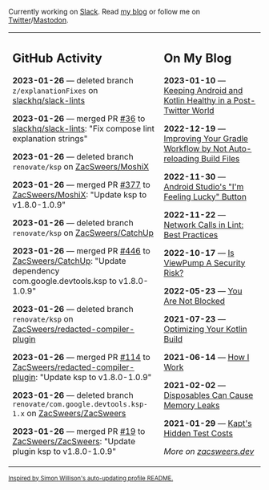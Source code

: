 Currently working on [Slack](https://slack.com/). Read [my blog](https://zacsweers.dev/) or follow me on [Twitter](https://twitter.com/ZacSweers)/[Mastodon](https://hachyderm.io/@ZacSweers).

<table><tr><td valign="top" width="60%">

## GitHub Activity
<!-- githubActivity starts -->
**2023-01-26** — deleted branch `z/explanationFixes` on [slackhq/slack-lints](https://github.com/slackhq/slack-lints)

**2023-01-26** — merged PR [#36](https://github.com/slackhq/slack-lints/pull/36) to [slackhq/slack-lints](https://github.com/slackhq/slack-lints): "Fix compose lint explanation strings"

**2023-01-26** — deleted branch `renovate/ksp` on [ZacSweers/MoshiX](https://github.com/ZacSweers/MoshiX)

**2023-01-26** — merged PR [#377](https://github.com/ZacSweers/MoshiX/pull/377) to [ZacSweers/MoshiX](https://github.com/ZacSweers/MoshiX): "Update ksp to v1.8.0-1.0.9"

**2023-01-26** — deleted branch `renovate/ksp` on [ZacSweers/CatchUp](https://github.com/ZacSweers/CatchUp)

**2023-01-26** — merged PR [#446](https://github.com/ZacSweers/CatchUp/pull/446) to [ZacSweers/CatchUp](https://github.com/ZacSweers/CatchUp): "Update dependency com.google.devtools.ksp to v1.8.0-1.0.9"

**2023-01-26** — deleted branch `renovate/ksp` on [ZacSweers/redacted-compiler-plugin](https://github.com/ZacSweers/redacted-compiler-plugin)

**2023-01-26** — merged PR [#114](https://github.com/ZacSweers/redacted-compiler-plugin/pull/114) to [ZacSweers/redacted-compiler-plugin](https://github.com/ZacSweers/redacted-compiler-plugin): "Update ksp to v1.8.0-1.0.9"

**2023-01-26** — deleted branch `renovate/com.google.devtools.ksp-1.x` on [ZacSweers/ZacSweers](https://github.com/ZacSweers/ZacSweers)

**2023-01-26** — merged PR [#19](https://github.com/ZacSweers/ZacSweers/pull/19) to [ZacSweers/ZacSweers](https://github.com/ZacSweers/ZacSweers): "Update plugin ksp to v1.8.0-1.0.9"
<!-- githubActivity ends -->
</td><td valign="top" width="40%">

## On My Blog
<!-- blog starts -->
**2023-01-10** — [Keeping Android and Kotlin Healthy in a Post-Twitter World](https://www.zacsweers.dev/keeping-android-healthy/)

**2022-12-19** — [Improving Your Gradle Workflow by Not Auto-reloading Build Files](https://www.zacsweers.dev/improving-your-workflow-by-not-auto-reloading-build-files/)

**2022-11-30** — [Android Studio's "I'm Feeling Lucky" Button](https://www.zacsweers.dev/android-studios-im-feeling-lucky-button/)

**2022-11-22** — [Network Calls in Lint: Best Practices](https://www.zacsweers.dev/network-calls-in-lint-best-practices/)

**2022-10-17** — [Is ViewPump A Security Risk?](https://www.zacsweers.dev/is-viewpump-a-security-risk/)

**2022-05-23** — [You Are Not Blocked](https://www.zacsweers.dev/you-are-not-blocked/)

**2021-07-23** — [Optimizing Your Kotlin Build](https://www.zacsweers.dev/optimizing-your-kotlin-build/)

**2021-06-14** — [How I Work](https://www.zacsweers.dev/how-i-work/)

**2021-02-02** — [Disposables Can Cause Memory Leaks](https://www.zacsweers.dev/disposables-can-cause-memory-leaks/)

**2021-01-29** — [Kapt's Hidden Test Costs](https://www.zacsweers.dev/kapts-hidden-test-costs/)
<!-- blog ends -->
_More on [zacsweers.dev](https://zacsweers.dev/)_
</td></tr></table>

<sub><a href="https://simonwillison.net/2020/Jul/10/self-updating-profile-readme/">Inspired by Simon Willison's auto-updating profile README.</a></sub>